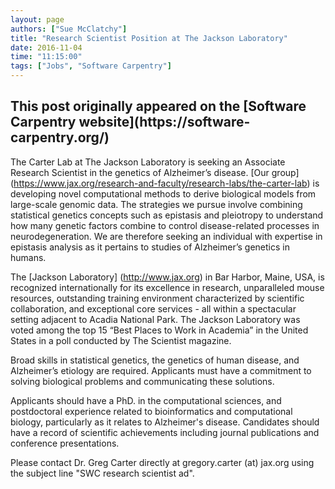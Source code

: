 ```yaml
---
layout: page
authors: ["Sue McClatchy"]
title: "Research Scientist Position at The Jackson Laboratory"
date: 2016-11-04
time: "11:15:00"
tags: ["Jobs", "Software Carpentry"]
---
```


<h2>This post originally appeared on the [Software Carpentry website](https://software-carpentry.org/)</h2>

The Carter Lab at The Jackson Laboratory is seeking an Associate Research Scientist in the genetics of Alzheimer’s
disease. [Our group] (https://www.jax.org/research-and-faculty/research-labs/the-carter-lab) is developing novel
computational methods to derive biological models from large-scale genomic data. The strategies we pursue involve
combining statistical genetics concepts such as epistasis and pleiotropy to understand how many genetic factors
combine to control disease-related processes in neurodegeneration. We are therefore seeking an individual with
expertise in epistasis analysis as it pertains to studies of Alzheimer’s genetics in humans.

The [Jackson Laboratory] (http://www.jax.org) in Bar Harbor, Maine, USA, is recognized internationally for its
excellence in research, unparalleled mouse resources, outstanding training environment characterized by scientific
collaboration, and exceptional core services - all within a spectacular setting adjacent to Acadia National Park.
The Jackson Laboratory was voted among the top 15 “Best Places to Work in Academia” in the United States in a poll
conducted by The Scientist magazine.

Broad skills in statistical genetics, the genetics of human disease, and Alzheimer’s etiology are required.
Applicants must have a commitment to solving biological problems and communicating these solutions.

Applicants should have a PhD. in the computational sciences, and postdoctoral experience related to bioinformatics
and computational biology, particularly as it relates to Alzheimer's disease. Candidates should have a record of
scientific achievements including journal publications and conference presentations.

Please contact Dr. Greg Carter directly at gregory.carter (at) jax.org using the subject line "SWC research scientist ad".
 